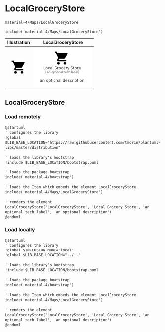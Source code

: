# LocalGroceryStore


```text
material-4/Maps/LocalGroceryStore
```

```text
include('material-4/Maps/LocalGroceryStore')
```



| Illustration | LocalGroceryStore |
| :---: | :---: |
| ![illustration for Illustration](../../material-4/Maps/LocalGroceryStore.png) | ![illustration for LocalGroceryStore](../../material-4/Maps/LocalGroceryStore.Local.png) |




## LocalGroceryStore

### Load remotely
```plantuml
@startuml
' configures the library
!global $LIB_BASE_LOCATION="https://raw.githubusercontent.com/tmorin/plantuml-libs/master/distribution"

' loads the library's bootstrap
!include $LIB_BASE_LOCATION/bootstrap.puml

' loads the package bootstrap
include('material-4/bootstrap')

' loads the Item which embeds the element LocalGroceryStore
include('material-4/Maps/LocalGroceryStore')

' renders the element
LocalGroceryStore('LocalGroceryStore', 'Local Grocery Store', 'an optional tech label', 'an optional description')
@enduml
```

### Load locally
```plantuml
@startuml
' configures the library
!global $INCLUSION_MODE="local"
!global $LIB_BASE_LOCATION="../.."

' loads the library's bootstrap
!include $LIB_BASE_LOCATION/bootstrap.puml

' loads the package bootstrap
include('material-4/bootstrap')

' loads the Item which embeds the element LocalGroceryStore
include('material-4/Maps/LocalGroceryStore')

' renders the element
LocalGroceryStore('LocalGroceryStore', 'Local Grocery Store', 'an optional tech label', 'an optional description')
@enduml
```

